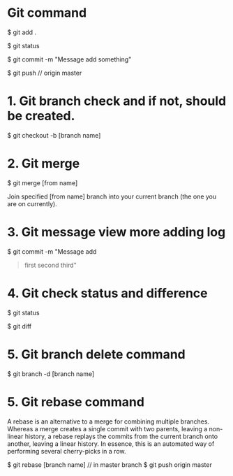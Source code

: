# Git command

$ git add .

$ git status

$ git commit -m "Message add something"

$ git push // origin master

# 1. Git branch check and if not, should be created.

$ git checkout -b [branch name]

# 2. Git merge

$ git merge [from name]

Join specified [from name] branch into your current branch (the one
you are on currently).

# 3. Git message view more adding log

$ git commit -m "Message add 
> first
> second
> third"

# 4. Git check status and difference

$ git status

$ git diff

# 5. Git branch delete command

$ git branch -d [branch name]

# 5. Git rebase command
A rebase is an alternative to a merge for combining multiple branches. Whereas a merge creates a single commit with two parents, leaving a non-linear history, a rebase replays the commits from the current branch onto another, leaving a linear history. In essence, this is an automated way of performing several cherry-picks in a row.

$ git rebase [branch name] // in master branch
$ git push origin master